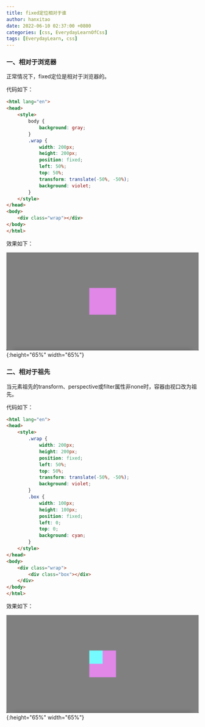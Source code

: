 ```yaml
---
title: fixed定位相对于谁
author: hanxitao
date: 2022-06-10 02:37:00 +0800
categories: [css, EverydayLearnOfCss]
tags: [EverydayLearn, css]
---
```


### 一、相对于浏览器

正常情况下，fixed定位是相对于浏览器的。

代码如下：

```html
<html lang="en">
<head>
    <style>
        body {
            background: gray;
        }
        .wrap {
            width: 200px;
            height: 200px;
            position: fixed;
            left: 50%;
            top: 50%;
            transform: translate(-50%, -50%);
            background: violet;
        }
    </style>
</head>
<body>
    <div class="wrap"></div>
</body>
</html>
```

效果如下：

![fixed_normal](/assets/img/css/position/fixed_normal.png){:height="65%" width="65%"}

### 二、相对于祖先

当元素祖先的transform、perspective或filter属性非none时，容器由视口改为祖先。

代码如下：

```html
<html lang="en">
<head>
    <style>
        .wrap {
            width: 200px;
            height: 200px;
            position: fixed;
            left: 50%;
            top: 50%;
            transform: translate(-50%, -50%);
            background: violet;
        }
        .box {
            width: 100px;
            height: 100px;
            position: fixed;
            left: 0;
            top: 0;
            background: cyan;
        }
    </style>
</head>
<body>
    <div class="wrap">
        <div class="box"></div>
    </div>
</body>
</html>
```

效果如下：

![fixed_special](/assets/img/css/position/fixed_special.png){:height="65%" width="65%"}